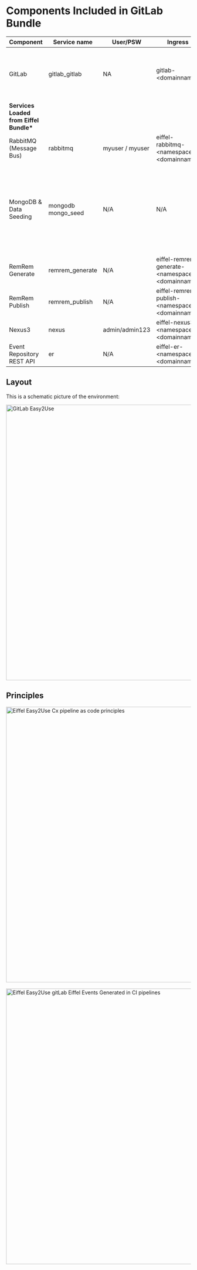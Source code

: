 <!---
   Copyright 2020 Ericsson AB.
   For a full list of individual contributors, please see the commit history.

   Licensed under the Apache License, Version 2.0 (the "License");
   you may not use this file except in compliance with the License.
   You may obtain a copy of the License at

       http://www.apache.org/licenses/LICENSE-2.0

   Unless required by applicable law or agreed to in writing, software
   distributed under the License is distributed on an "AS IS" BASIS,
   WITHOUT WARRANTIES OR CONDITIONS OF ANY KIND, either express or implied.
   See the License for the specific language governing permissions and
   limitations under the License.
--->
# Components Included in GitLab Bundle

Component | Service name | User/PSW | Ingress | Info
------------- | ------------ | -------- | ------- | ------------
GitLab | gitlab_gitlab | NA | gitlab-\<domainname\> | user account needs to be created after startup
<b>Services Loaded from Eiffel Bundle*</b> | | |
RabbitMQ (Message Bus) | rabbitmq | myuser / myuser | eiffel-rabbitmq-\<namespace\>.\<domainname\>
MongoDB & Data Seeding | mongodb<br> mongo_seed | N/A | N/A | The seed-data folder in Easy2Use contains data that can be seeded into the MongoDB instance.
RemRem Generate | remrem_generate | N/A | eiffel-remrem-generate-\<namespace\>.\<domainname\>
RemRem Publish | remrem_publish | N/A | eiffel-remrem-publish-\<namespace\>.\<domainname\>
Nexus3 | nexus | admin/admin123 | eiffel-nexus3-\<namespace\>.\<domainname\>
Event Repository REST API | er | N/A | eiffel-er-\<namespace\>.\<domainname\>

## Layout
This is a schematic picture of the environment:

<img src="../images/gitlab-components.png" alt="GitLab Easy2Use" width="750"/>

## Principles
<img src="../images/cx-pipelineascode-principles.png" alt="Eiffel Easy2Use Cx pipeline as code principles" width="750"/>
<br><br>
<img src="../images/gitlab-pipeline-events.png" alt="Eiffel Easy2Use gitLab Eiffel Events Generated in CI pipelines" width="750">
